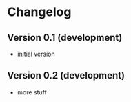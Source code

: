 # Changelog

## Version 0.1 (development)

- initial version

## Version 0.2 (development)

- more stuff
